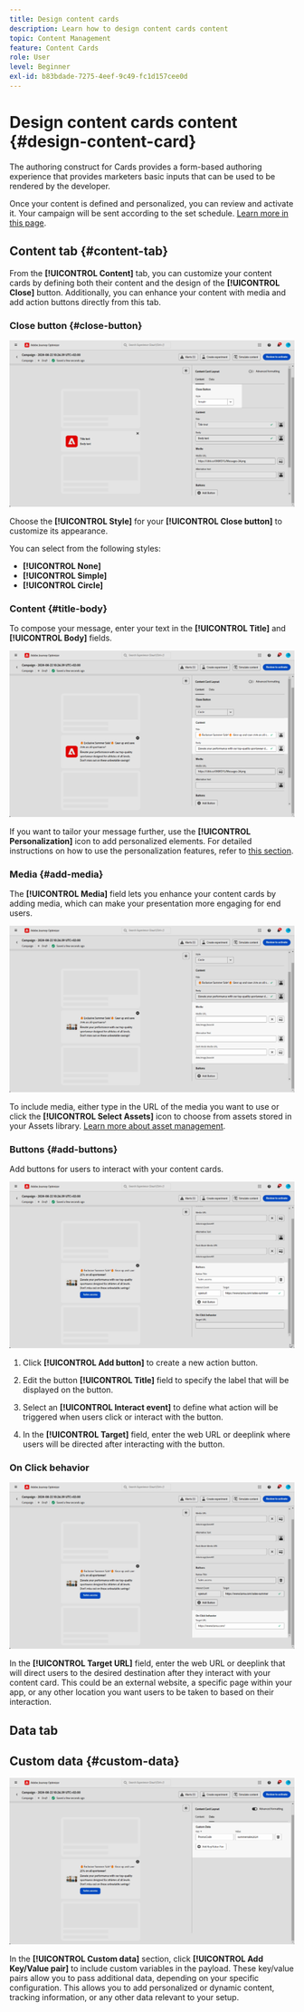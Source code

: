 ```yaml
---
title: Design content cards
description: Learn how to design content cards content
topic: Content Management
feature: Content Cards
role: User
level: Beginner
exl-id: b83bdade-7275-4eef-9c49-fc1d157cee0d
---
```

# Design content cards content {#design-content-card}

The authoring construct for Cards provides a form-based authoring experience that provides marketers basic inputs that can be used to be rendered by the developer.

Once your content is defined and personalized, you can review and activate it. Your campaign will be sent according to the set schedule. [Learn more in this page](../campaigns/review-activate-campaign.md).

## Content tab {#content-tab}

From the **[!UICONTROL Content]** tab, you can customize your content cards by defining both their content and the design of the **[!UICONTROL Close]** button. Additionally, you can enhance your content with media and add action buttons directly from this tab.

### Close button {#close-button}

![](assets/content-card-design-1.png)

Choose the **[!UICONTROL Style]** for your **[!UICONTROL Close button]** to customize its appearance.

You can select from the following styles:

* **[!UICONTROL None]**
* **[!UICONTROL Simple]**
* **[!UICONTROL Circle]**

### Content {#title-body}

To compose your message, enter your text in the **[!UICONTROL Title]** and **[!UICONTROL Body]** fields.

![](assets/content-card-design-2.png)

If you want to tailor your message further, use the **[!UICONTROL Personalization]** icon to add personalized elements. For detailed instructions on how to use the personalization features, refer to [this section](../personalization/personalize.md).

<!--
+++More options with advanced formatting

If the **[!UICONTROL Advanced formatting mode]** is switched on, you can choose for your **[!UICONTROL Header]** and **[!UICONTROL Body]**:

* the **[!UICONTROL Font]**
* the **[!UICONTROL Pt size]**
* the **[!UICONTROL Font Color]**
* the **[!UICONTROL Alignment]**
+++
-->

### Media {#add-media}

The **[!UICONTROL Media]** field lets you enhance your content cards by adding media, which can make your presentation more engaging for end users.

![](assets/content-card-design-3.png)

To include media, either type in the URL of the media you want to use or click the **[!UICONTROL Select Assets]** icon to choose from assets stored in your Assets library. [Learn more about asset management](../integrations/assets.md).

<!--
+++More options with advanced formatting

If the **[!UICONTROL Advanced formatting mode]** is switched on, you can add an **[!UICONTROL Alternative text]** for screen reading applications and another asset in the **[!UICONTROL Dark Mode Media URL]** field.

+++
-->

### Buttons {#add-buttons}

Add buttons for users to interact with your content cards.

![](assets/content-card-design-4.png)

1. Click **[!UICONTROL Add button]** to create a new action button.

1. Edit the button **[!UICONTROL Title]** field to specify the label that will be displayed on the button.

1. Select an **[!UICONTROL Interact event]** to define what action will be triggered when users click or interact with the button.

1. In the **[!UICONTROL Target]** field, enter the web URL or deeplink where users will be directed after interacting with the button.

<!--
+++More options with advanced formatting

If the **[!UICONTROL Advanced formatting mode]** is switched on, you can choose for your **[!UICONTROL Buttons]**:

* the **[!UICONTROL Font]**
* the **[!UICONTROL Pt size]**
* the **[!UICONTROL Font Color]**
* the **[!UICONTROL Alignment]**

+++
-->

### On Click behavior

![](assets/content-card-design-5.png)

In the **[!UICONTROL Target URL]** field, enter the web URL or deeplink that will direct users to the desired destination after they interact with your content card. This could be an external website, a specific page within your app, or any other location you want users to be taken to based on their interaction.

## Data tab

## Custom data {#custom-data}

![](assets/content-card-design-6.png)

In the **[!UICONTROL Custom data]** section, click **[!UICONTROL Add Key/Value pair]** to include custom variables in the payload. These key/value pairs allow you to pass additional data, depending on your specific configuration. This allows you to add personalized or dynamic content, tracking information, or any other data relevant to your setup.
